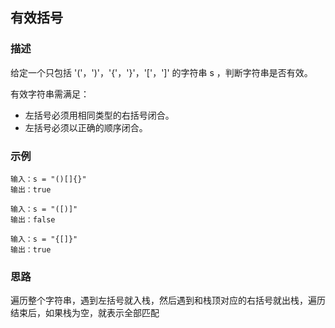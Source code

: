 ## 有效括号

### 描述

给定一个只包括 '('，')'，'{'，'}'，'['，']' 的字符串 s ，判断字符串是否有效。

有效字符串需满足：

+ 左括号必须用相同类型的右括号闭合。
+ 左括号必须以正确的顺序闭合。

### 示例

```
输入：s = "()[]{}"
输出：true

输入：s = "([)]"
输出：false

输入：s = "{[]}"
输出：true
```

### 思路

遍历整个字符串，遇到左括号就入栈，然后遇到和栈顶对应的右括号就出栈，遍历结束后，如果栈为空，就表示全部匹配


